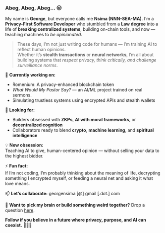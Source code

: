 ### **Abeg, Abeg, Abeg... 😒**

My name is **George**, but everyone calls me **Nsima (NNN-SEA-MA)**. I’m a **Privacy-First Software Developer** who stumbled from a **Law degree** into a life of **breaking centralized systems**, building on-chain tools, and now — teaching machines to *be opinionated*.

> These days, I’m not just writing code for humans — I’m training AI to reflect human opinions.  
> Whether it’s **stealth transactions** or **neural networks**, I’m all about building systems that *respect privacy, think critically, and challenge surveillance norms*.

🔭 **Currently working on:**  
- Romenium: A privacy-enhanced blockchain token  
- *What Would My Pastor Say?* — an AI/ML project trained on real sermons.  
- Simulating trustless systems using encrypted APIs and stealth wallets

👯 **Looking for:**  
- Builders obsessed with **ZKPs**, **AI with moral frameworks**, or **decentralized cognition**  
- Collaborators ready to blend **crypto**, **machine learning**, and **spiritual intelligence**

💡 **New obsession:**  
Teaching AI to give, human-centered opinion — without selling your data to the highest bidder.

⚡ **Fun fact:**  
If I’m not coding, I’m probably thinking about the meaning of life, decrypting something I encrypted myself, or feeding a neural net and asking it what love means.

📫 **Let’s collaborate:** georgensima [@] gmail [.dot.] com

💬 **Want to pick my brain or build something weird together?** Drop a question [here](https://github.com/Nsima/Nsima/issues/new?assignees=&labels=question&template=custom.md&title=Question%3A+%5BYour-Title%5D).

**Follow if you believe in a future where privacy, purpose, and AI can coexist.** 🤖🔐🧠
